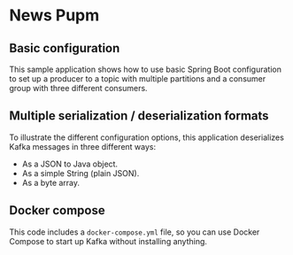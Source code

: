 # News Pupm

## Basic configuration

This sample application shows how to use basic Spring Boot configuration to set up a 
producer to a topic with multiple partitions and 
a consumer group with three different consumers.

## Multiple serialization / deserialization formats

To illustrate the different configuration options, this application deserializes Kafka messages in three different ways:

* As a JSON to Java object.
* As a simple String (plain JSON).
* As a byte array.

## Docker compose

This code includes a `docker-compose.yml` file, so you can use Docker Compose to start up Kafka without installing anything.
